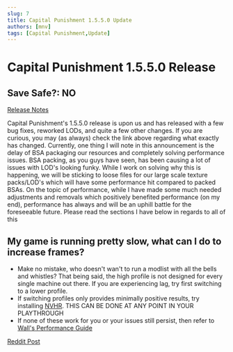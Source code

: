 ```yaml
---
slug: 7
title: Capital Punishment 1.5.5.0 Update
authors: [mnv]
tags: [Capital Punishment,Update]
---
```


# Capital Punishment 1.5.5.0 Release
## **Save Safe?:** NO
[Release Notes](https://www.modlists.net/docs/2capitalpunishment/Release-Notes)

Capital Punishment's 1.5.5.0 release is upon us and has released with a few bug fixes, reworked LODs, and quite a few other changes. If you are curious, you may (as always) check the link above regarding what exactly has changed. Currently, one thing I will note in this announcement is the delay of BSA packaging our resources and completely solving performance issues. BSA packing, as you guys have seen, has been causing a lot of issues with LOD's looking funky. While I work on solving why this is happening, we will be sticking to loose files for our large scale texture packs/LOD's which will have some performance hit compared to packed BSAs. On the topic of performance, while I have made some much needed adjustments and removals which positively benefited performance (on my end), performance has always and will be an uphill battle for the foreseeable future. Please read the sections I have below in regards to all of this

## My game is running pretty slow, what can I do to increase frames?

- Make no mistake, who doesn't wan't to run a modlist with all the bells and whistles? That being said, the high profile is not designed for every single machine out there. If you are experiencing lag, try first switching to a lower profile.
- If switching profiles only provides minimally positive results, try installing [NVHR](https://www.modlists.net/docs/2capitalpunishment/InstallGuide/Performance-Tweaks#downgrade-to-nvhr-32). THIS CAN BE DONE AT ANY POINT IN YOUR PLAYTHROUGH
- If none of these work for you or your issues still persist, then refer to [Wall's Performance Guide](https://performance.moddinglinked.com/falloutnv.html)

[Reddit Post](https://www.reddit.com/r/boneyardcreations/comments/18it5yv/capital_punishment_1550_release/)
